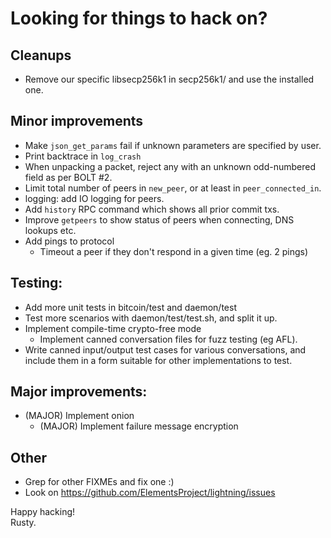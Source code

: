 # Looking for things to hack on? #

## Cleanups ##

* Remove our specific libsecp256k1 in secp256k1/ and use the installed one.

## Minor improvements ##

* Make `json_get_params` fail if unknown parameters are specified by user.
* Print backtrace in `log_crash`
* When unpacking a packet, reject any with an unknown odd-numbered field as per BOLT #2.
* Limit total number of peers in `new_peer`, or at least in `peer_connected_in`.
* logging: add IO logging for peers.
* Add `history` RPC command which shows all prior commit txs.
* Improve `getpeers` to show status of peers when connecting, DNS lookups etc.
* Add pings to protocol
  * Timeout a peer if they don't respond in a given time (eg. 2 pings)

## Testing: ##

* Add more unit tests in bitcoin/test and daemon/test
* Test more scenarios with daemon/test/test.sh, and split it up.
* Implement compile-time crypto-free mode
  * Implement canned conversation files for fuzz testing (eg AFL).
* Write canned input/output test cases for various conversations, and
  include them in a form suitable for other implementations to test.

## Major improvements: ##

* (MAJOR) Implement onion
  * (MAJOR) Implement failure message encryption

## Other ##

* Grep for other FIXMEs and fix one :)
* Look on https://github.com/ElementsProject/lightning/issues

Happy hacking!<br>
Rusty.
